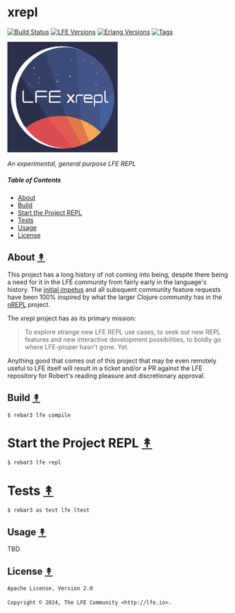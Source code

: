 # xrepl

[![Build Status][gh-actions-badge]][gh-actions]
[![LFE Versions][lfe-badge]][lfe]
[![Erlang Versions][erlang-badge]][version]
[![Tags][github-tags-badge]][github-tags]

[![Project Logo][logo]][logo-large]

*An experimental, general purpose LFE REPL*

##### Table of Contents

* [About](#about-)
* [Build](#build-)
* [Start the Project REPL](#start-the-repl-)
* [Tests](#tests-)
* [Usage](#usage-)
* [License](#license-)

## About [&#x219F;](#table-of-contents)

This project has a long history of not coming into being, despite there being a need for it in the LFE community from fairly early in the language's history. The [initial impetus](https://github.com/lfe/lfe/issues/153) and all subsquent community feature requests have been 100% inspired by what the larger Clojure community has in the [nREPL](https://nrepl.org/nrepl/1.1/index.html) project.

The xrepl project has as its primary mission:

> To explore strange new LFE REPL use cases, to seek out new REPL features and new interactive development possibilities, to boldly go where LFE-proper hasn't gone. Yet.

Anything good that comes out of this project that may be even remotely useful to LFE itself will result in a ticket and/or a PR against the LFE repository for Robert's reading pleasure and discretionary approval.

## Build [&#x219F;](#table-of-contents)

```shell
$ rebar3 lfe compile
```

# Start the Project REPL [&#x219F;](#table-of-contents)

```shell
$ rebar3 lfe repl
```

# Tests [&#x219F;](#table-of-contents)

```shell
$ rebar3 as test lfe ltest
```

## Usage [&#x219F;](#table-of-contents)

TBD

## License [&#x219F;](#table-of-contents)

``` text
Apache License, Version 2.0

Copyright © 2024, The LFE Community <http://lfe.io>.
```

[//]: ---Named-Links---

[logo]: priv/images/logo-v1-x250.png
[logo-large]: priv/images/logo-v1-x4800.png
[github]: https://github.com/lfe/xrepl
[gitlab]: https://gitlab.com/lfe/xrepl
[gh-actions-badge]: https://github.com/lfe/xrepl/actions/workflows/cicd.yml/badge.svg
[gh-actions]: https://github.com/ORG/xrepl/actions/workflows/cicd.yml
[lfe]: https://github.com/lfe/lfe
[lfe-badge]: https://img.shields.io/badge/lfe-2.1-blue.svg
[erlang-badge]: https://img.shields.io/badge/erlang-21%20to%2026-blue.svg
[version]: https://github.com/ORG/xrepl/blob/main/.github/workflows/cicd.yml
[github-tags]: https://github.com/ORG/xrepl/tags
[github-tags-badge]: https://img.shields.io/github/tag/lfe/xrepl.svg
[github-downloads]: https://img.shields.io/github/downloads/lfe/xrepl/total.svg
